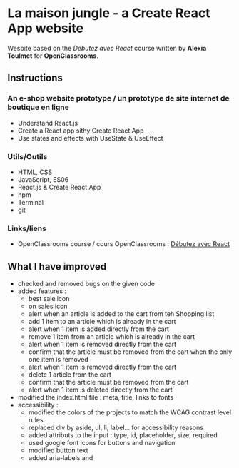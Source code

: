 # La maison jungle - a Create React App website
Wesbite based on the *Débutez avec React* course written by **Alexia Toulmet** for **OpenClassrooms**.

## Instructions
### An e-shop website prototype / un prototype de site internet de boutique en ligne
* Understand React.js
* Create a React app sithy Create React App
* Use states and effects with UseState & UseEffect

### Utils/Outils
* HTML, CSS
* JavaScript, ES06
* React.js & Create React App
* npm
* Terminal
* git

### Links/liens
* OpenClassrooms course / cours OpenClassrooms : [Débutez avec React](https://openclassrooms.com/fr/courses/7008001-debutez-avec-react)

## What I have improved
* checked and removed bugs on the given code
* added features :
  *  best sale icon    
  *  on sales icon  
  *  alert when an article is added to the cart from teh Shopping list  
  *  add 1 item to an article which is already in the cart  
  *  alert when 1 item is added directly from the cart  
  *  remove 1 item from an article which is already in the cart   
  *  alert when 1 item is removed directly from the cart   
  *  confirm that the article must be removed from the cart when the only one item is removed  
  *  alert when 1 item is removed directly from the cart   
  *  delete 1 article from the cart  
  *  confirm that the article must be removed from the cart  
  *  alert when 1 item is deleted directly from the cart   
* modified the index.html file : meta, title, links to fonts  
* accessibility :  
  * modified the colors of the projects to match the WCAG contrast level rules  
  * replaced div by aside, ul, li, label... for accessibility reasons  
  * added attributs to the input : type, id, placeholder, size, required  
  * used google font icons for buttons and navigation  
  * modified button text  
  * added aria-labels and <title>  
  * ...
* webdesign :  
  * improved th desktop layout  
  * designed the mobile and tablet layouts   
  * transitions/animations   
  * ...
## Result & Certification
* View the project / Voir le projet.
 ![La-maison-jungle-screenshots]()
* [View the Certification / Voir le certificat de réussite](https://github.com/s-manguy/diploma/blob/main/FRONT-END/Certificate-reactjs-cra-4031862868.pdf).










## Getting Started with Create React App

This project was bootstrapped with [Create React App](https://github.com/facebook/create-react-app).

### Available Scripts

In the project directory, you can run:

#### `npm start`

Runs the app in the development mode.\
Open [http://localhost:3000](http://localhost:3000) to view it in the browser.

The page will reload if you make edits.\
You will also see any lint errors in the console.

###" `npm test`

Launches the test runner in the interactive watch mode.\
See the section about [running tests](https://facebook.github.io/create-react-app/docs/running-tests) for more information.

###" `npm run build`

Builds the app for production to the `build` folder.\
It correctly bundles React in production mode and optimizes the build for the best performance.

The build is minified and the filenames include the hashes.\
Your app is ready to be deployed!

See the section about [deployment](https://facebook.github.io/create-react-app/docs/deployment) for more information.

#### `npm run eject`

**Note: this is a one-way operation. Once you `eject`, you can’t go back!**

If you aren’t satisfied with the build tool and configuration choices, you can `eject` at any time. This command will remove the single build dependency from your project.

Instead, it will copy all the configuration files and the transitive dependencies (webpack, Babel, ESLint, etc) right into your project so you have full control over them. All of the commands except `eject` will still work, but they will point to the copied scripts so you can tweak them. At this point you’re on your own.

You don’t have to ever use `eject`. The curated feature set is suitable for small and middle deployments, and you shouldn’t feel obligated to use this feature. However we understand that this tool wouldn’t be useful if you couldn’t customize it when you are ready for it.

### Learn More

You can learn more in the [Create React App documentation](https://facebook.github.io/create-react-app/docs/getting-started).

To learn React, check out the [React documentation](https://reactjs.org/).

#### Code Splitting

This section has moved here: [https://facebook.github.io/create-react-app/docs/code-splitting](https://facebook.github.io/create-react-app/docs/code-splitting)

#### Analyzing the Bundle Size

This section has moved here: [https://facebook.github.io/create-react-app/docs/analyzing-the-bundle-size](https://facebook.github.io/create-react-app/docs/analyzing-the-bundle-size)

#### Making a Progressive Web App

This section has moved here: [https://facebook.github.io/create-react-app/docs/making-a-progressive-web-app](https://facebook.github.io/create-react-app/docs/making-a-progressive-web-app)

#### Advanced Configuration

This section has moved here: [https://facebook.github.io/create-react-app/docs/advanced-configuration](https://facebook.github.io/create-react-app/docs/advanced-configuration)

#### Deployment

This section has moved here: [https://facebook.github.io/create-react-app/docs/deployment](https://facebook.github.io/create-react-app/docs/deployment)

#### `npm run build` fails to minify

This section has moved here: [https://facebook.github.io/create-react-app/docs/troubleshooting#npm-run-build-fails-to-minify](https://facebook.github.io/create-react-app/docs/troubleshooting#npm-run-build-fails-to-minify)
